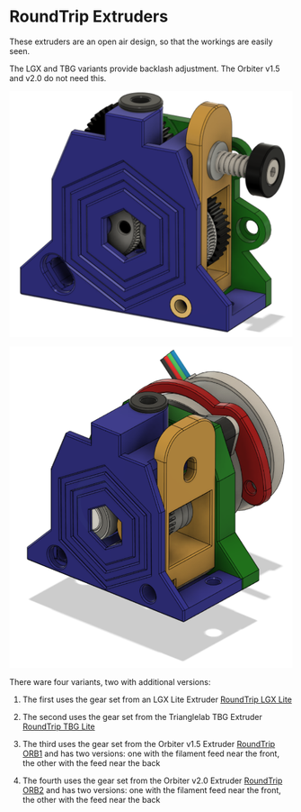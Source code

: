 # RoundTrip Extruders

These extruders are an open air design, so that the workings are easily seen. 

The LGX and TBG variants provide backlash adjustment. The Orbiter v1.5 and v2.0 do not need this.

![](LGX/images/front.png)

![](ORB1/images/front.png)

There ware four variants, two with additional versions:

1. The first uses the gear set from an LGX Lite Extruder
   [RoundTrip LGX Lite](LGX/)

2. The second uses the gear set from the Trianglelab TBG Extruder
   [RoundTrip TBG Lite](TBG/)

3. The third uses the gear set from the Orbiter v1.5 Extruder [RoundTrip ORB1](ORB1/) and has two versions: one with the filament feed near the front, the other with the feed near the back

4. The fourth uses the gear set from the Orbiter v2.0 Extruder [RoundTrip ORB2](ORB2/) and has two versions: one with the filament feed near the front, the other with the feed near the back
